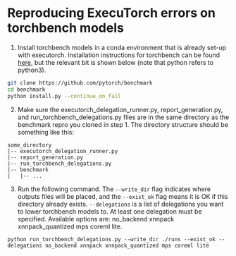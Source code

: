 # Reproducing ExecuTorch errors on torchbench models

1. Install torchbench models in a conda environment that is already set-up with executorch.  Installation instructions for torchbench can be found
[here](https://github.com/pytorch/benchmark), but the relevant bit is shown below (note that python refers to python3).

```bash
git clone https://github.com/pytorch/benchmark
cd benchmark
python install.py --continue_on_fail
```

2. Make sure the executorch_delegation_runner.py, report_generation.py, and run_torchbench_delegations.py files are in the same directory as the benchmark repro you cloned in step 1.  The directory structure should be something like this:
```
some_directory
|-- executorch_delegation_runner.py
|-- report_generation.py
|-- run_torchbench_delegations.py
|-- benchmark
|   |-- ...
```

3. Run the following command.  The `--write_dir` flag indicates where outputs files will be placed, and the `--exist_ok` flag means it is OK if this directory already exists.  `--delegations` is a list of delegations you want to lower torchbench models to.  At least one delegation must be specified.  Available options are: no_backend xnnpack xnnpack_quantized mps coreml lite.
```
python run_torchbench_delegations.py --write_dir ./runs --exist_ok --delegations no_backend xnnpack xnnpack_quantized mps coreml lite
```
